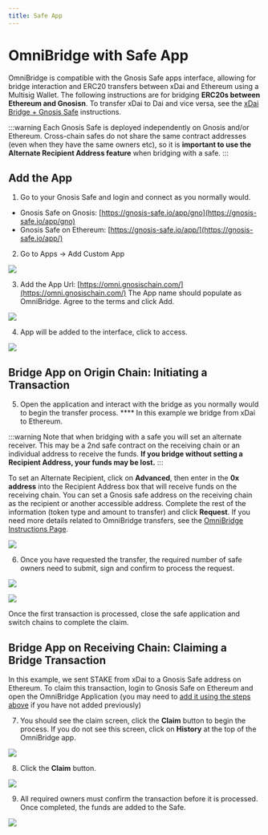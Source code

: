 ```yaml
---
title: Safe App
---
```


# OmniBridge with Safe App

OmniBridge is compatible with the Gnosis Safe apps interface, allowing for bridge interaction and ERC20 transfers between xDai and Ethereum using a Multisig Wallet. The following instructions are for bridging **ERC20s between Ethereum and Gnosisn**. To transfer xDai to Dai and vice versa, see the [xDai Bridge + Gnosis Safe](../using-xdai-bridge/safe.md) instructions.

:::warning
Each Gnosis Safe is deployed independently on Gnosis and/or Ethereum. Cross-chain safes do not share the same contract addresses (even when they have the same owners etc), so it is **important to use the Alternate Recipient Address feature** when bridging with a safe.
:::

## Add the App

1. Go to your Gnosis Safe and login and connect as you normally would.

* Gnosis Safe on Gnosis: [https://gnosis-safe.io/app/gno](https://gnosis-safe.io/app/gno)
* Gnosis Safe on Ethereum: [https://gnosis-safe.io/app/](https://gnosis-safe.io/app/)

2. Go to Apps -> Add Custom App

![](/img/bridges/omnibridge/gn-1.png)

3. Add the App Url: [https://omni.gnosischain.com/](https://omni.gnosischain.com/) The App name should populate as OmniBridge. Agree to the terms and click Add.

![](/img/bridges/omnibridge/gn2.png)

4. App will be added to the interface, click to access.

![](/img/bridges/omnibridge/gnosis-3.png)

## Bridge App on Origin Chain: Initiating a Transaction

5. Open the application and interact with the bridge as you normally would to begin the transfer process. **** In this example we bridge from xDai to Ethereum.

:::warning
Note that when bridging with a safe you will set an alternate receiver. This may be a 2nd safe contract on the receiving chain or an individual address to receive the funds. **If you bridge without setting a Recipient Address, your funds may be lost.**
:::

To set an Alternate Recipient, click on **Advanced**, then enter in the **0x address** into the Recipient Address box that will receive funds on the receiving chain. You can set a Gnosis safe address on the receiving chain as the recipient or another accessible address. Complete the rest of the information (token type and amount to transfer) and click **Request**. If you need more details related to OmniBridge transfers, see the [OmniBridge Instructions Page](./).

![](/img/bridges/omnibridge/gnosis-4.png)

6. Once you have requested the transfer, the required number of safe owners need to submit, sign and confirm to process the request.

![](/img/bridges/omnibridge/gnosis-submit-sign.png)

![](/img/bridges/omnibridge/gnosis-6.png)

Once the first transaction is processed, close the safe application and switch chains to complete the claim.

## Bridge App on Receiving Chain: Claiming a Bridge Transaction

In this example, we sent STAKE from xDai to a Gnosis Safe address on Ethereum. To claim this transaction, login to Gnosis Safe on Ethereum and open the OmniBridge Application (you may need to [add it using the steps above](#add-the-app) if you have not added previously)

7. You should see the claim screen, click the **Claim** button to begin the process. If you do not see this screen, click on **History** at the top of the OmniBridge app.

![](/img/bridges/omnibridge/omni-1.png)

8. Click the **Claim** button.

![](/img/bridges/omnibridge/omni-2.png)

9. All required owners must confirm the transaction before it is processed. Once completed, the funds are added to the Safe.

![](/img/bridges/omnibridge/omni-3.png)

